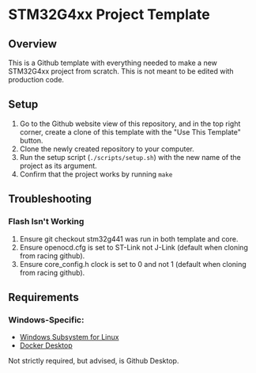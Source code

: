 # STM32G4xx Project Template

## Overview
This is a Github template with everything needed to make a new STM32G4xx project from scratch.
This is not meant to be edited with production code.

## Setup
 1. Go to the Github website view of this repository, and in the top right corner, create a
    clone of this template with the "Use This Template" button.
 2. Clone the newly created repository to your computer.
 3. Run the setup script (`./scripts/setup.sh`) with the new name of the project as its
    argument.
 4. Confirm that the project works by running `make`

## Troubleshooting
### Flash Isn't Working
 1. Ensure git checkout stm32g441 was run in both template and core.
 2. Ensure openocd.cfg is set to ST-Link not J-Link (default when cloning from racing github).
 3. Ensure core_config.h clock is set to 0 and not 1 (default when cloning from racing github).

## Requirements
### Windows-Specific:
- [Windows Subsystem for Linux](https://learn.microsoft.com/en-us/windows/wsl/install)
- [Docker Desktop](https://docs.docker.com/desktop/install/windows-install/)

Not strictly required, but advised, is Github Desktop.
